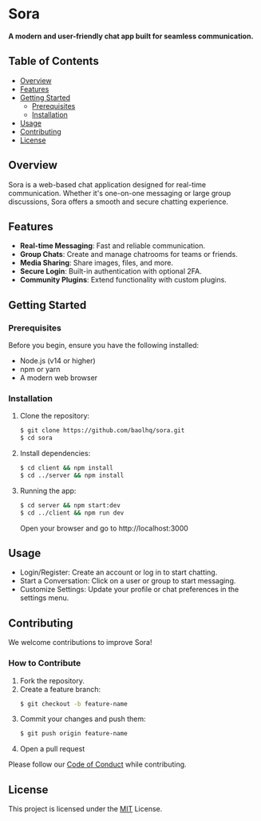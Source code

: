 # **Sora**
**A modern and user-friendly chat app built for seamless communication.**

## **Table of Contents**
- [Overview](#overview)
- [Features](#features)
- [Getting Started](#getting-started)
  - [Prerequisites](#prerequisites)
  - [Installation](#installation)
- [Usage](#usage)
- [Contributing](#contributing)
- [License](#license)

## **Overview**
Sora is a web-based chat application designed for real-time communication. Whether it's one-on-one messaging or large group discussions, Sora offers a smooth and secure chatting experience.

## **Features**
- **Real-time Messaging**: Fast and reliable communication.
- **Group Chats**: Create and manage chatrooms for teams or friends.
- **Media Sharing**: Share images, files, and more.
- **Secure Login**: Built-in authentication with optional 2FA.
- **Community Plugins**: Extend functionality with custom plugins.

## **Getting Started**

### **Prerequisites**
Before you begin, ensure you have the following installed:
- Node.js (v14 or higher)
- npm or yarn
- A modern web browser

### **Installation**
1. Clone the repository:
    ```bash
    $ git clone https://github.com/baolhq/sora.git
    $ cd sora
    ```
2. Install dependencies:
    ```bash
    $ cd client && npm install
    $ cd ../server && npm install
    ```
3. Running the app:
    ```bash
    $ cd server && npm start:dev
    $ cd ../client && npm run dev
    ```
    Open your browser and go to http://localhost:3000

## Usage
- Login/Register: Create an account or log in to start chatting.
- Start a Conversation: Click on a user or group to start messaging.
- Customize Settings: Update your profile or chat preferences in the settings menu.

## Contributing
We welcome contributions to improve Sora!

### How to Contribute
1. Fork the repository.
2. Create a feature branch:
    ```bash
    $ git checkout -b feature-name
    ```
3. Commit your changes and push them:
    ```bash
    $ git push origin feature-name
    ```
4. Open a pull request

Please follow our [Code of Conduct](CODE_OF_CONDUCT.md) while contributing.

## License
This project is licensed under the [MIT](LICENSE) License.